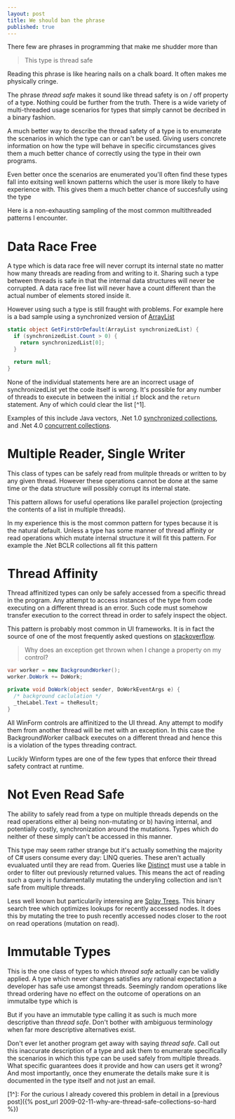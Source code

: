 ```yaml
---
layout: post
title: We should ban the phrase
published: true
---
```


There few are phrases in programming that make me shudder more than 

> This type is thread safe

Reading this phrase is like hearing nails on a chalk board.  It often makes me physically cringe. 

The phrase *thread safe* makes it sound like thread safety is on / off property of a type.  Nothing could be further from the truth.  There is a wide variety of multi-threaded usage scenarios for types that simply cannot be decribed in a binary fashion.  

A much better way to describe the thread safety of a type is to enumerate the scenarios in which the type can or can't be used.  Giving users concrete information on how the type will behave in specific circumstances gives them a much better chance of correctly using the type in their own programs.  

Even better once the scenarios are enumerated you'll often find these types fall into exitsing well known patterns which the user is more likely to have experience with.  This gives them a much better chance of succesfully using the type    

Here is a non-exhausting sampling of the most common multithreaded patterns I  encounter.  

Data Race Free
===
A type which is data race free will never corrupt its internal state no matter how many threads are reading from and writing to it.  Sharing such a type between threads is safe in that the internal data structures will never be corrupted.  A data race free list will never have a count different than the actual number of elements stored inside it. 

However using such a type is still fraught with problems.  For example here is a bad sample using a synchronized version of [ArrayList](http://msdn.microsoft.com/en-us/library/vstudio/system.collections.arraylist)

```csharp
static object GetFirstOrDefault(ArrayList synchronizedList) { 
  if (synchronizedList.Count > 0) {
    return synchronizedList[0];
  }

  return null;
}
```

None of the individual statements here are an incorrect usage of synchronizedList yet the code itself is wrong.  It's possible for any number of threads to execute in between the initial `if` block and the `return` statement.  Any of which could clear the list [^1]. 

Examples of this include Java vectors, .Net 1.0 [synchronized collections](http://msdn.microsoft.com/en-us/library/3azh197k(v=vs.110).aspx), and .Net 4.0 [concurrent collections](http://msdn.microsoft.com/en-us/library/dd381779(v=vs.110).aspx).  

Multiple Reader, Single Writer
===
This class of types can be safely read from mulitple threads or written to by any given thread.  However these operations cannot be done at the same time or the data structure will possibly corrupt its internal state.  

This pattern allows for useful operations like parallel projection (projecting the contents of a list in multiple threads).  

In my experience this is the most common pattern for types because it is the natural default.  Unless a type has some manner of thread affinity or read operations which mutate internal structure it will fit this pattern.  For example the .Net BCLR collections all fit this pattern 

Thread Affinity
===
Thread affinitized types can only be safely accessed from a specific thread in the program.  Any attempt to access instances of the type from code executing on a different thread is an error.  Such code must somehow transfer execution to the correct thread in order to safely inspect the object.

This pattern is probably most common in UI frameworks.  It is in fact the source of one of the most frequently asked questions on [stackoverflow](http://stackoverflow.com).  

> Why does an exception get thrown when I change a property on my control? 

```csharp
var worker = new BackgroundWorker();
worker.DoWork += DoWork;

private void DoWork(object sender, DoWorkEventArgs e) {
  /* background caclulation */
  _theLabel.Text = theResult;
}
```

All WinForm controls are affinitized to the UI thread.  Any attempt to modify them from another thread will be met with an exception.  In this case the BackgroundWorker callback executes on a different thread and hence this is a violation of the types threading contract.  

Lucikly Winform types are one of the few types that enforce their thread safety contract at runtime. 

Not Even Read Safe 
===
The ability to safely read from a type on multiple threads depends on the read operations either a) being non-mutating or b) having internal, and potentially costly, synchronization around the mutations.  Types which do neither of these simply can't be accessed in this manner.  

This type may seem rather strange but it's actually something the majority of C# users consume every day: LINQ queries.  These aren't actually evualuated until they are read from.  Queries like [Distinct](http://msdn.microsoft.com/en-us/library/vstudio/bb348436(v=vs.100).aspx) must use a table in order to filter out previously returned values.  This means the act of reading such a query is fundamentally mutating the underyling collection and isn't safe from multiple threads. 

Less well known but particularily interesing are [Splay Trees](http://en.wikipedia.org/wiki/Splay_tree).  This binary search tree which optimizes lookups for recently accessed nodes.  It does this by mutating the tree to push recently accessed nodes closer to the root on read operations (mutation on read).  

Immutable Types
===
This is the one class of types to which *thread safe* actually can be validly applied.  A type which never changes satisfies any rational expectation a developer has safe use amongst threads.  Seemingly random operations like thread ordering have no effect on the outcome of operations on an immutalbe type which is 

But if you have an immutable type calling it as such is much more descriptive than *thread safe*.  Don't bother with ambiguous terminology when far more descriptive alternatives exist. 

Don't ever let another program get away with saying *thread safe*.  Call out this inaccurate description of a type and ask them to enumerate specifically the scenarios in which this type can be used safely from multiple threads.  What specific guarantees does it provide and how can users get it wrong?  And most importantly, once they enumerate the details make sure it is documented in the type itself and not just an email.

[1^]: For the curious I already covered this problem in detail in a [previous post]({% post_url 2009-02-11-why-are-thread-safe-collections-so-hard %}) 
